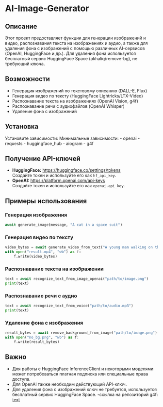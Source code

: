 # AI-Image-Generator

## Описание

Этот проект предоставляет функции для генерации изображений и видео, распознавания текста на изображениях и аудио, а также для удаления фона с изображений с помощью различных AI-сервисов (OpenAI, HuggingFace и др.). Для удаления фона используется бесплатный сервис HuggingFace Space (akhaliq/remove-bg), не требующий ключа.

## Возможности

- Генерация изображений по текстовому описанию (DALL-E, Flux)
- Генерация видео по тексту (HuggingFace Lightricks/LTX-Video)
- Распознавание текста на изображениях (OpenAI Vision, g4f)
- Распознавание речи с аудиофайлов (OpenAI Whisper)
- Удаление фона с изображений 

## Установка

Установите зависимости:
    Минимальные зависимости:
    - openai
    - requests
    - huggingface_hub
    - aiogram
    - g4f

## Получение API-ключей

- **HuggingFace:** https://huggingface.co/settings/tokens  
  Создайте токен и используйте его как `hf_api_key`.
- **OpenAI:** https://platform.openai.com/api-keys  
  Создайте токен и используйте его как `openai.api_key`.


## Примеры использования

### Генерация изображения

```python
await generate_image(message, "A cat in a space suit")
```

### Генерация видео по тексту

```python
video_bytes = await generate_video_from_text("A young man walking on the street", hf_api_key="ВАШ_HF_API_KEY")
with open("result.mp4", "wb") as f:
    f.write(video_bytes)
```

### Распознавание текста на изображении

```python
text = await recognize_text_from_image_openai("path/to/image.png")
print(text)
```

### Распознавание речи с аудио

```python
text = await recognize_text_from_voice("path/to/audio.mp3")
print(text)
```

### Удаление фона с изображения

```python
result_bytes = await remove_background_from_image("path/to/image.png")
with open("no_bg.png", "wb") as f:
    f.write(result_bytes)
```

## Важно

- Для работы с HuggingFace InferenceClient и некоторыми моделями может потребоваться платная подписка или специальные права доступа.
- Для OpenAI также необходим действующий API-ключ.
- Для удаления фона с изображений ключ не требуется, используется бесплатный сервис HuggingFace Space.
-ссылка на репозиторий g4f: [text](https://github.com/xtekky/gpt4free)
